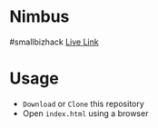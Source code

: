 # Nimbus
#smallbizhack
[Live Link](https://nigelrodrigues15.github.io/Nimbus/)

# Usage
* `Download` or `Clone` this repository
* Open `index.html` using a browser

